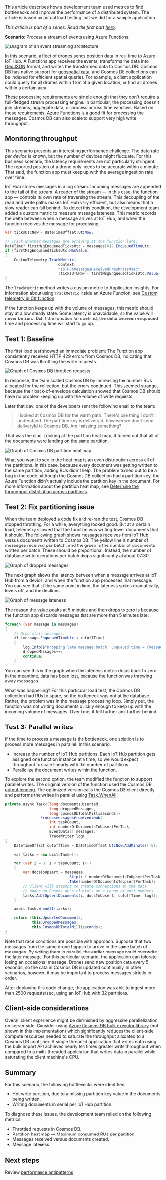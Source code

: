 <!--cSpell:ignore upsert upserted -->

This article describes how a development team used metrics to find bottlenecks and improve the performance of a distributed system. The article is based on actual load testing that we did for a sample application.

*This article is part of a series. Read the first part [here](./index.md).*

**Scenario**: Process a stream of events using Azure Functions.

![Diagram of an event streaming architecture](./images/streaming//event-streaming.png)

In this scenario, a fleet of drones sends position data in real time to Azure IoT Hub. A Functions app receives the events, transforms the data into [GeoJSON](https://tools.ietf.org/html/rfc7946) format, and writes the transformed data to Cosmos DB. Cosmos DB has native support for [geospatial data](/azure/cosmos-db/geospatial), and Cosmos DB collections can be indexed for efficient spatial queries. For example, a client application could query for all drones within 1 km of a given location, or find all drones within a certain area.

These processing requirements are simple enough that they don't require a full-fledged stream processing engine. In particular, the processing doesn't join streams, aggregate data, or process across time windows. Based on these requirements, Azure Functions is a good fit for processing the messages. Cosmos DB can also scale to support very high write throughput.

## Monitoring throughput

This scenario presents an interesting performance challenge. The data rate *per device* is known, but the number of devices might fluctuate. For this business scenario, the latency requirements are not particularly stringent. The reported position of a drone only needs to be accurate within a minute. That said, the function app must keep up with the average ingestion rate over time.

IoT Hub stores messages in a log stream. Incoming messages are appended to the tail of the stream. A reader of the stream &mdash; in this case, the function app &mdash; controls its own rate of traversing the stream. This decoupling of the read and write paths makes IoT Hub very efficient, but also means that a slow reader can fall behind. To detect this condition, the development team added a custom metric to measure message lateness. This metric records the delta between when a message arrives at IoT Hub, and when the function receives the message for processing.

```csharp
var ticksUTCNow = DateTimeOffset.UtcNow;

// Track whether messages are arriving at the function late.
DateTime? firstMsgEnqueuedTicksUtc = messages[0]?.EnqueuedTimeUtc;
if (firstMsgEnqueuedTicksUtc.HasValue)
{
    CustomTelemetry.TrackMetric(
                        context,
                        "IoTHubMessagesReceivedFreshnessMsec",
                        (ticksUTCNow - firstMsgEnqueuedTicksUtc.Value).TotalMilliseconds);
}
```

The `TrackMetric` method writes a custom metric to Application Insights. For information about using `TrackMetric` inside an Azure Function, see [Custom telemetry in C# function](/azure/azure-functions/functions-monitoring#log-custom-telemetry-in-c-functions).

If the function keeps up with the volume of messages, this metric should stay at a low steady state. Some latency is unavoidable, so the value will never be zero. But if the function falls behind, the delta between enqueued time and processing time will start to go up.

## Test 1: Baseline

The first load test showed an immediate problem: The Function app consistently received HTTP 429 errors from Cosmos DB, indicating that Cosmos DB was throttling the write requests.

![Graph of Cosmos DB throttled requests](./images/streaming/cosmosdb-429.png)

In response, the team scaled Cosmos DB by increasing the number RUs allocated for the collection, but the errors continued. This seemed strange, because their back-of-envelope calculation showed that Cosmos DB should have no problem keeping up with the volume of write requests.

Later that day, one of the developers sent the following email to the team:

> I looked at Cosmos DB for the warm path. There's one thing I don't understand. The partition key is deliveryId, however we don't send deliveryId to Cosmos DB. Am I missing something?

That was the clue. Looking at the partition heat map, it turned out that all of the documents were landing on the same partition.

![Graph of Cosmos DB partition heat map](./images/streaming/cosmosdb-partitions.png)

What you want to see in the heat map is an even distribution across all of the partitions. In this case, because every document was getting written to the same partition, adding RUs didn't help. The problem turned out to be a bug in the code. Although the Cosmos DB collection had a partition key, the Azure Function didn't actually include the partition key in the document. For more information about the partition heat map, see [Determine the throughput distribution across partitions](/azure/cosmos-db/use-metrics#determine-the-throughput-distribution-across-partitions).

## Test 2: Fix partitioning issue

When the team deployed a code fix and re-ran the test, Cosmos DB stopped throttling. For a while, everything looked good. But at a certain load, telemetry showed that the function was writing fewer documents that it should. The following graph shows messages receives from IoT Hub versus documents written to Cosmos DB. The yellow line is number of messages received per batch, and the green is the number of documents written per batch. These should be proportional. Instead, the number of database write operations per batch drops significantly at about 07:30.

![Graph of dropped messages](./images/streaming/warm-path-dropped-messages.png)

The next graph shows the latency between when a message arrives at IoT Hub from a device, and when the function app processes that message. You can see that at the same point in time, the lateness spikes dramatically, levels off, and the declines.

![Graph of message lateness](./images/streaming/warm-path-message-lateness.png)

The reason the value peaks at 5 minutes and then drops to zero is because the function app discards messages that are more than 5 minutes late:

```csharp
foreach (var message in messages)
{
    // Drop stale messages,
    if (message.EnqueuedTimeUtc < cutoffTime)
    {
        log.Info($"Dropping late message batch. Enqueued time = {message.EnqueuedTimeUtc}, Cutoff = {cutoffTime}");
        droppedMessages++;
        continue;
    }
```

You can see this in the graph when the lateness metric drops back to zero. In the meantime, data has been lost, because the function was throwing away messages.

What was happening? For this particular load test, the Cosmos DB collection had RUs to spare, so the bottleneck was not at the database. Rather, the problem was in the message processing loop. Simply put, the function was not writing documents quickly enough to keep up with the incoming volume of messages. Over time, it fell further and further behind.

## Test 3: Parallel writes

If the time to process a message is the bottleneck, one solution is to process more messages in parallel. In this scenario:

- Increase the number of IoT Hub partitions. Each IoT Hub partition gets assigned one function instance at a time, so we would expect throughput to scale linearly with the number of partitions.
- Parallelize the document writes within the function.

To explore the second option, the team modified the function to support parallel writes. The original version of the function used the Cosmos DB [output binding](/azure/azure-functions/functions-bindings-cosmosdb#output). The optimized version calls the Cosmos DB client directly and performs the writes in parallel using [Task.WhenAll](/dotnet/api/system.threading.tasks.task.whenall):

```csharp
private async Task<(long documentsUpserted,
                    long droppedMessages,
                    long cosmosDbTotalMilliseconds)>
                ProcessMessagesFromEventHub(
                    int taskCount,
                    int numberOfDocumentsToUpsertPerTask,
                    EventData[] messages,
                    TraceWriter log)
{
    DateTimeOffset cutoffTime = DateTimeOffset.UtcNow.AddMinutes(-5);

    var tasks = new List<Task>();

    for (var i = 0; i < taskCount; i++)
    {
        var docsToUpsert = messages
                            .Skip(i * numberOfDocumentsToUpsertPerTask)
                            .Take(numberOfDocumentsToUpsertPerTask);
        // client will attempt to create connections to the data
        // nodes on Cosmos db's clusters on a range of port numbers
        tasks.Add(UpsertDocuments(i, docsToUpsert, cutoffTime, log));
    }

    await Task.WhenAll(tasks);

    return (this.UpsertedDocuments,
            this.DroppedMessages,
            this.CosmosDbTotalMilliseconds);
}
```

Note that race conditions are possible with approach. Suppose that two messages from the same drone happen to arrive in the same batch of messages. By writing them in parallel, the earlier message could overwrite the later message. For this particular scenario, the application can tolerate losing an occasional message. Drones send new position data every 5 seconds, so the data in Cosmos DB is updated continually. In other scenarios, however, it may be important to process messages strictly in order.

After deploying this code change, the application was able to ingest more than 2500 requests/sec, using an IoT Hub with 32 partitions.

## Client-side considerations

Overall client experience might be diminished by aggressive parallelization on server side.  Consider using [Azure Cosmos DB bulk executor library](/azure/cosmos-db/bulk-executor-overview) (not shown in this implementation) which significantly reduces the client-side compute resources needed to saturate the throughput allocated to a Cosmos DB container. A single threaded application that writes data using the bulk import API achieves nearly ten times greater write throughput when compared to a multi-threaded application that writes data in parallel while saturating the client machine's CPU.

## Summary

For this scenario, the following bottlenecks were identified:

- Hot write partition, due to a missing partition key value in the documents being written.
- Writing documents in serial per IoT Hub partition.

To diagnose these issues, the development team relied on the following metrics:

- Throttled requests in Cosmos DB.
- Partition heat map &mdash; Maximum consumed RUs per partition.
- Messages received versus documents created.
- Message lateness.

## Next steps

Review [performance antipatterns](../antipatterns/index.md)
